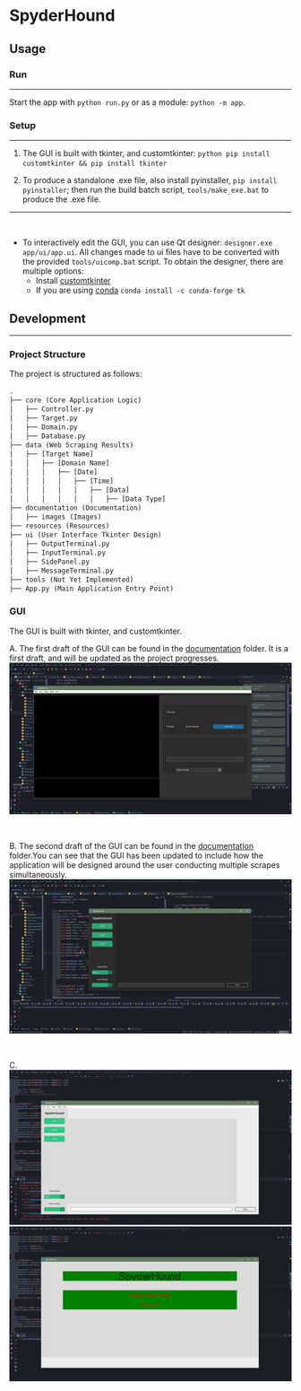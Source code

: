 # SpyderHound

## Usage

### Run
<hr>

Start the app with `python run.py` or as a module: `python -m app`.

### Setup
<hr>

1. The GUI is built with tkinter, and customtkinter: `python pip install customtkinter && pip install tkinter`

2. To produce a standalone .exe file, also install pyinstaller, `pip install pyinstaller`; then run the build batch script, `tools/make_exe.bat` to produce the .exe file.


<hr>
<br>

* To interactively edit the GUI, you can use Qt designer: `designer.exe app/ui/app.ui`. All changes made to ui files have to be converted with the provided `tools/uicomp.bat` script. To obtain the
  designer, there are multiple options:
    * Install [customtkinter](https://github.com/TomSchimansky/CustomTkinter)
    * If you are using [conda](https://docs.conda.io/en/latest/) `conda install -c conda-forge tk`



## Development
<hr>

### Project Structure

The project is structured as follows:

```
.
├── core (Core Application Logic)
│   ├── Controller.py
│   ├── Target.py
│   ├── Domain.py
│   ├── Database.py
├── data (Web Scraping Results)
│   ├── [Target Name]
│   │   ├── [Domain Name]
│   │   │   ├── [Date]
│   │   │   │   ├── [Time]
│   │   │   │   │   ├── [Data]
│   │   │   │   │   │   ├── [Data Type]
├── documentation (Documentation)
│   ├── images (Images)
├── resources (Resources)
├── ui (User Interface Tkinter Design)
│   ├── OutputTerminal.py
│   ├── InputTerminal.py
│   ├── SidePanel.py
│   ├── MessageTerminal.py
├── tools (Not Yet Implemented)
├── App.py (Main Application Entry Point)

```




### GUI

The GUI is built with tkinter, and customtkinter.

A. The first draft of the GUI can be found in the [documentation](./documentation) folder. It is a first draft, and will be updated as the project progresses.
![A first-take outline of how the GUI should look.](./documentation/images/Interface_First_Draft.PNG "First Draft")

<br>

B. The second draft of the GUI can be found in the [documentation](./documentation) folder.You can see that the GUI has been updated to include how the application will be designed around the user conducting multiple scrapes simultaneously.
![A more developed outline of how the GUI should look.](./documentation/images/Interface_Second_Draft.PNG "Second Draft")

<br>

C. 
    ![Light Mode](./documentation/images/Interface_Second_Draft_Light.PNG "Light Mode") 
    ![Splash Screen](./documentation/images/Splash_First_Draft.PNG "Splash Screen") 

<br>



